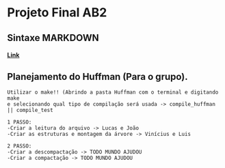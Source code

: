 # Projeto Final AB2

## Sintaxe MARKDOWN

#### [Link](https://support.zendesk.com/hc/pt-br/articles/203691016-Formata%C3%A7%C3%A3o-de-texto-com-Markdown)

## Planejamento do Huffman (Para o grupo).
    Utilizar o make!! (Abrindo a pasta Huffman com o terminal e digitando make 
    e selecionando qual tipo de compilação será usada -> compile_huffman || compile_test 

	1 PASSO:
	-Criar a leitura do arquivo -> Lucas e João
	-Criar as estruturas e montagem da árvore -> Vinícius e Luis

	2 PASSO:
	-Criar a descompactação -> TODO MUNDO AJUDOU
	-Criar a compactação -> TODO MUNDO AJUDOU
